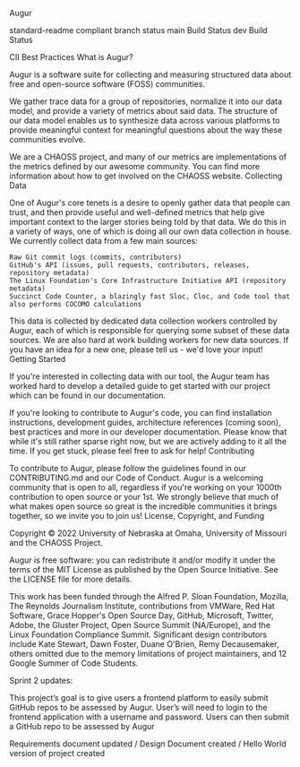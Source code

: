 Augur

standard-readme compliant
branch 	status
main 	Build Status
dev 	Build Status

CII Best Practices
What is Augur?

Augur is a software suite for collecting and measuring structured data about free and open-source software (FOSS) communities.

We gather trace data for a group of repositories, normalize it into our data model, and provide a variety of metrics about said data. The structure of our data model enables us to synthesize data across various platforms to provide meaningful context for meaningful questions about the way these communities evolve.

We are a CHAOSS project, and many of our metrics are implementations of the metrics defined by our awesome community. You can find more information about how to get involved on the CHAOSS website.
Collecting Data

One of Augur's core tenets is a desire to openly gather data that people can trust, and then provide useful and well-defined metrics that help give important context to the larger stories being told by that data. We do this in a variety of ways, one of which is doing all our own data collection in house. We currently collect data from a few main sources:

    Raw Git commit logs (commits, contributors)
    GitHub's API (issues, pull requests, contributors, releases, repository metadata)
    The Linux Foundation's Core Infrastructure Initiative API (repository metadata)
    Succinct Code Counter, a blazingly fast Sloc, Cloc, and Code tool that also performs COCOMO calculations

This data is collected by dedicated data collection workers controlled by Augur, each of which is responsible for querying some subset of these data sources. We are also hard at work building workers for new data sources. If you have an idea for a new one, please tell us - we'd love your input!
Getting Started

If you're interested in collecting data with our tool, the Augur team has worked hard to develop a detailed guide to get started with our project which can be found in our documentation.

If you're looking to contribute to Augur's code, you can find installation instructions, development guides, architecture references (coming soon), best practices and more in our developer documentation. Please know that while it's still rather sparse right now, but we are actively adding to it all the time. If you get stuck, please feel free to ask for help!
Contributing

To contribute to Augur, please follow the guidelines found in our CONTRIBUTING.md and our Code of Conduct. Augur is a welcoming community that is open to all, regardless if you're working on your 1000th contribution to open source or your 1st. We strongly believe that much of what makes open source so great is the incredible communities it brings together, so we invite you to join us!
License, Copyright, and Funding

Copyright © 2022 University of Nebraska at Omaha, University of Missouri and the CHAOSS Project.

Augur is free software: you can redistribute it and/or modify it under the terms of the MIT License as published by the Open Source Initiative. See the LICENSE file for more details.

This work has been funded through the Alfred P. Sloan Foundation, Mozilla, The Reynolds Journalism Institute, contributions from VMWare, Red Hat Software, Grace Hopper's Open Source Day, GitHub, Microsoft, Twitter, Adobe, the Gluster Project, Open Source Summit (NA/Europe), and the Linux Foundation Compliance Summit. Significant design contributors include Kate Stewart, Dawn Foster, Duane O'Brien, Remy Decausemaker, others omitted due to the memory limitations of project maintainers, and 12 Google Summer of Code Students.

Sprint 2 updates:

This project’s goal is to give users a frontend platform to easily submit GitHub repos to be assessed by Augur. User’s will need to login to the frontend application with a username and password. Users can then submit a GitHub repo to be assessed by Augur

Requirements document updated / 
Design Document created / 
Hello World version of project created 
